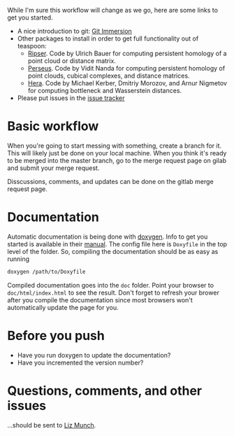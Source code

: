 While I'm sure this workflow will change as we go, here are some links to get you started.

- A nice introduction to git: [Git Immersion](http://gitimmersion.com/)
- Other packages to install in order to get full functionality out of teaspoon:
    - [Ripser](https://github.com/Ripser/ripser). Code by Ulrich Bauer for computing persistent homology of a point cloud or distance matrix.
    - [Perseus](http://people.maths.ox.ac.uk/nanda/perseus/index.html). Code by Vidit Nanda for computing persistent homology of point clouds, cubical complexes, and distance matrices.
    - [Hera](https://bitbucket.org/grey_narn/hera). Code by Michael Kerber, Dmitriy Morozov, and Arnur Nigmetov for computing bottleneck and Wasserstein distances.
- Please put issues in the [issue tracker](https://gitlab.msu.edu/TSAwithTDA/teaspoon/issues)

# Basic workflow

When you're going to start messing with something, create a branch for it.  This will likely just be done on your local machine.  When you think it's ready to be merged into the master branch, go to the merge request page on gilab and submit your merge request.

Disscussions, comments, and updates can be done on the gitlab merge request page.  

# Documentation

Automatic documentation is being done with [doxygen](www.doxygen.org).  Info to get you started is available in their [manual](http://www.stack.nl/~dimitri/doxygen/manual/index.html).  The config file here is `Doxyfile` in the top level of the folder.  So, compiling the documentation should be as easy as running
```sh
doxygen /path/to/Doxyfile
```
Compiled documentation goes into the `doc` folder.  Point your browser to `doc/html/index.html` to see the result.  Don't forget to refresh your brower after you compile the documentation since most browsers won't automatically update the page for you.

# Before you push

- Have you run doxygen to update the documentation?
- Have you incremented the version number?

# Questions, comments, and other issues
...should be sent to [Liz Munch](mailto:muncheli@msu.edu).